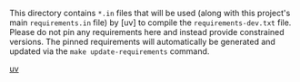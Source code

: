 This directory contains `*.in` files that will be used (along with this
project's main `requirements.in` file) by [uv] to compile the
`requirements-dev.txt` file. Please do not pin any requirements here and instead
provide constrained versions. The pinned requirements will automatically be
generated and updated via the `make update-requirements` command.

[uv](https://github.com/astral-sh/uv)
